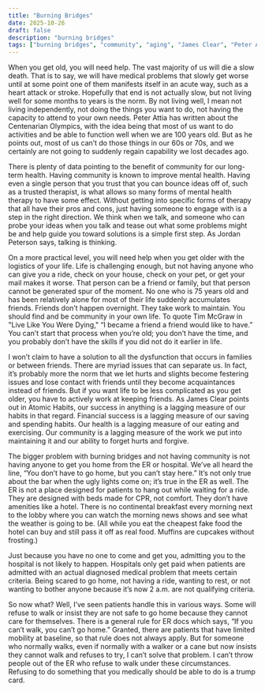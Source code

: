 ```yaml
---
title: "Burning Bridges"
date: 2025-10-26
draft: false
description: "burning bridges"
tags: ["burning bridges", "community", "aging", "James Clear", "Peter Attia", "Jordan Peterson"]
---
```


When you get old, you will need help. The vast majority of us will die a slow death. That is to say, we will have medical problems that slowly get worse until at some point one of them manifests itself in an acute way, such as a heart attack or stroke. Hopefully that end is not actually slow, but not living well for some months to years is the norm. By not living well, I mean not living independently, not doing the things you want to do, not having the capacity to attend to your own needs. Peter Attia has written about the Centenarian Olympics, with the idea being that most of us want to do activities and be able to function well when we are 100 years old. But as he points out, most of us can’t do those things in our 60s or 70s, and we certainly are not going to suddenly regain capability we lost decades ago.

There is plenty of data pointing to the benefit of community for our long-term health. Having community is known to improve mental health. Having even a single person that you trust that you can bounce ideas off of, such as a trusted therapist, is what allows so many forms of mental health therapy to have some effect. Without getting into specific forms of therapy that all have their pros and cons, just having someone to engage with is a step in the right direction. We think when we talk, and someone who can probe your ideas when you talk and tease out what some problems might be and help guide you toward solutions is a simple first step. As Jordan Peterson says, talking is thinking.

On a more practical level, you will need help when you get older with the logistics of your life. Life is challenging enough, but not having anyone who can give you a ride, check on your house, check on your pet, or get your mail makes it worse. That person can be a friend or family, but that person cannot be generated spur of the moment. No one who is 75 years old and has been relatively alone for most of their life suddenly accumulates friends. Friends don’t happen overnight. They take work to maintain. You should find and be community in your own life. To quote Tim McGraw in "Live Like You Were Dying," “I became a friend a friend would like to have.” You can’t start that process when you’re old; you don’t have the time, and you probably don’t have the skills if you did not do it earlier in life.

I won’t claim to have a solution to all the dysfunction that occurs in families or between friends. There are myriad issues that can separate us. In fact, it’s probably more the norm that we let hurts and slights become festering issues and lose contact with friends until they become acquaintances instead of friends. But if you want life to be less complicated as you get older, you have to actively work at keeping friends. As James Clear points out in Atomic Habits, our success in anything is a lagging measure of our habits in that regard. Financial success is a lagging measure of our saving and spending habits. Our health is a lagging measure of our eating and exercising. Our community is a lagging measure of the work we put into maintaining it and our ability to forget hurts and forgive.

The bigger problem with burning bridges and not having community is not having anyone to get you home from the ER or hospital. We’ve all heard the line, “You don’t have to go home, but you can’t stay here.” It’s not only true about the bar when the ugly lights come on; it’s true in the ER as well. The ER is not a place designed for patients to hang out while waiting for a ride. They are designed with beds made for CPR, not comfort. They don’t have amenities like a hotel. There is no continental breakfast every morning next to the lobby where you can watch the morning news shows and see what the weather is going to be. (All while you eat the cheapest fake food the hotel can buy and still pass it off as real food. Muffins are cupcakes without frosting.)

Just because you have no one to come and get you, admitting you to the hospital is not likely to happen. Hospitals only get paid when patients are admitted with an actual diagnosed medical problem that meets certain criteria. Being scared to go home, not having a ride, wanting to rest, or not wanting to bother anyone because it’s now 2 a.m. are not qualifying criteria.

So now what? Well, I’ve seen patients handle this in various ways. Some will refuse to walk or insist they are not safe to go home because they cannot care for themselves. There is a general rule for ER docs which says, “If you can’t walk, you can’t go home.” Granted, there are patients that have limited mobility at baseline, so that rule does not always apply. But for someone who normally walks, even if normally with a walker or a cane but now insists they cannot walk and refuses to try, I can’t solve that problem. I can’t throw people out of the ER who refuse to walk under these circumstances. Refusing to do something that you medically should be able to do is a trump card.